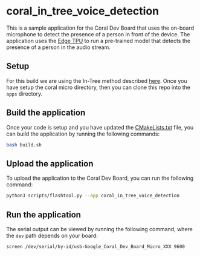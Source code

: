 # coral_in_tree_voice_detection

This is a sample application for the Coral Dev Board that uses the on-board microphone to detect the presence of a person in front of the device. The application uses the [Edge TPU](https://coral.withgoogle.com/docs/edgetpu/) to run a pre-trained model that detects the presence of a person in the audio stream.

## Setup

For this build we are using the In-Tree method described [here](https://coral.ai/docs/dev-board-micro/freertos/#freertos-tasks).
Once you have setup the coral micro directory, then you can clone this repo into the `apps` directory.


## Build the application

Once your code is setup and you have updated the [CMakeLists.txt](CMakeLists.txt) file, you can build the application by running the following commands:

```bash
bash build.sh
```

## Upload the application

To upload the application to the Coral Dev Board, you can run the following command:

```bash
python3 scripts/flashtool.py --app coral_in_tree_voice_detection
```

## Run the application

The serial output can be viewed by running the following command, where the `dev` path depends on your board:
```bash
screen /dev/serial/by-id/usb-Google_Coral_Dev_Board_Micro_XXX 9600
```

